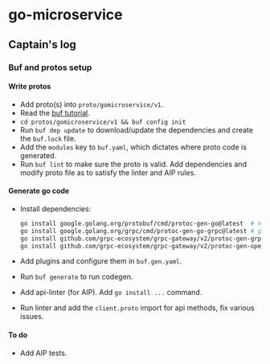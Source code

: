 # go-microservice

## Captain's log

### Buf and protos setup

#### Write protos

- Add proto(s) into `proto/gomicroservice/v1`.
- Read the
  [buf tutorial](https://buf.build/docs/tutorials/getting-started-with-buf-cli#update-directory-path-and-build-module).
- `cd protos/gomicroservice/v1 && buf config init`
- Run `buf dep update` to download/update the dependencies and create the
  `buf.lock` file.
- Add the `modules` key to `buf.yaml`, which dictates where proto code is
  generated.
- Run `buf lint` to make sure the proto is valid. Add dependencies and modify
  proto file as to satisfy the linter and AIP rules.

#### Generate go code

- Install dependencies:

  ```bash
  go install google.golang.org/protobuf/cmd/protoc-gen-go@latest  # non-gRPC go code
  go install google.golang.org/grpc/cmd/protoc-gen-go-grpc@latest # gRPC go code
  go install github.com/grpc-ecosystem/grpc-gateway/v2/protoc-gen-grpc-gateway@latest
  go install github.com/grpc-ecosystem/grpc-gateway/v2/protoc-gen-openapiv2@latest
  ```

- Add plugins and configure them in `buf.gen.yaml`.
- Run `buf generate` to run codegen.
- Add api-linter (for AIP). Add `go install ...` command.
- Run linter and add the `client.proto` import for api methods, fix various
  issues.

#### To do

- Add AIP tests.
